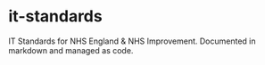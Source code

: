 # it-standards
IT Standards for NHS England &amp; NHS Improvement. Documented in markdown and managed as code.
